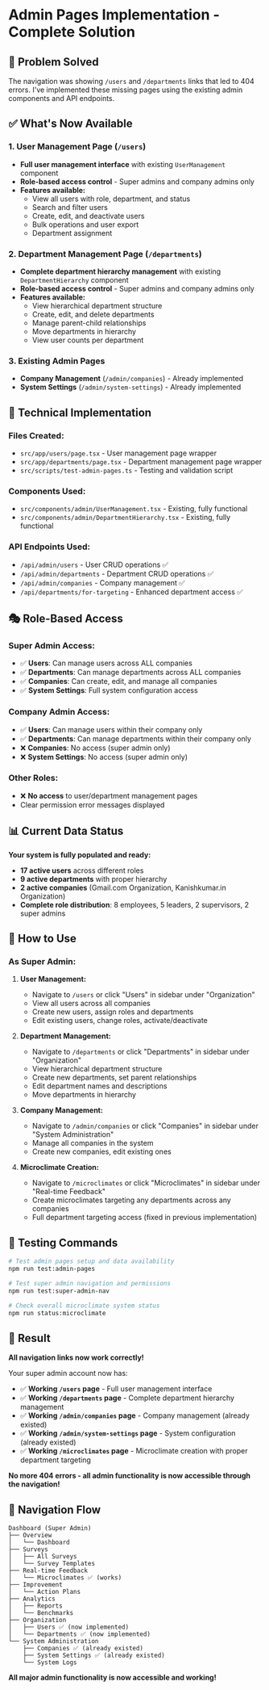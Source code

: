 # Admin Pages Implementation - Complete Solution

## 🎯 **Problem Solved**

The navigation was showing `/users` and `/departments` links that led to 404 errors. I've implemented these missing pages using the existing admin components and API endpoints.

## ✅ **What's Now Available**

### **1. User Management Page** (`/users`)
- **Full user management interface** with existing `UserManagement` component
- **Role-based access control** - Super admins and company admins only
- **Features available:**
  - View all users with role, department, and status
  - Search and filter users
  - Create, edit, and deactivate users
  - Bulk operations and user export
  - Department assignment

### **2. Department Management Page** (`/departments`)
- **Complete department hierarchy management** with existing `DepartmentHierarchy` component
- **Role-based access control** - Super admins and company admins only
- **Features available:**
  - View hierarchical department structure
  - Create, edit, and delete departments
  - Manage parent-child relationships
  - Move departments in hierarchy
  - View user counts per department

### **3. Existing Admin Pages**
- **Company Management** (`/admin/companies`) - Already implemented
- **System Settings** (`/admin/system-settings`) - Already implemented

## 🔧 **Technical Implementation**

### **Files Created:**
- `src/app/users/page.tsx` - User management page wrapper
- `src/app/departments/page.tsx` - Department management page wrapper
- `src/scripts/test-admin-pages.ts` - Testing and validation script

### **Components Used:**
- `src/components/admin/UserManagement.tsx` - Existing, fully functional
- `src/components/admin/DepartmentHierarchy.tsx` - Existing, fully functional

### **API Endpoints Used:**
- `/api/admin/users` - User CRUD operations ✅
- `/api/admin/departments` - Department CRUD operations ✅
- `/api/admin/companies` - Company management ✅
- `/api/departments/for-targeting` - Enhanced department access ✅

## 🎭 **Role-Based Access**

### **Super Admin Access:**
- ✅ **Users**: Can manage users across ALL companies
- ✅ **Departments**: Can manage departments across ALL companies
- ✅ **Companies**: Can create, edit, and manage all companies
- ✅ **System Settings**: Full system configuration access

### **Company Admin Access:**
- ✅ **Users**: Can manage users within their company only
- ✅ **Departments**: Can manage departments within their company only
- ❌ **Companies**: No access (super admin only)
- ❌ **System Settings**: No access (super admin only)

### **Other Roles:**
- ❌ **No access** to user/department management pages
- Clear permission error messages displayed

## 📊 **Current Data Status**

**Your system is fully populated and ready:**
- **17 active users** across different roles
- **9 active departments** with proper hierarchy
- **2 active companies** (Gmail.com Organization, Kanishkumar.in Organization)
- **Complete role distribution**: 8 employees, 5 leaders, 2 supervisors, 2 super admins

## 🚀 **How to Use**

### **As Super Admin:**

1. **User Management:**
   - Navigate to `/users` or click "Users" in sidebar under "Organization"
   - View all users across all companies
   - Create new users, assign roles and departments
   - Edit existing users, change roles, activate/deactivate

2. **Department Management:**
   - Navigate to `/departments` or click "Departments" in sidebar under "Organization"
   - View hierarchical department structure
   - Create new departments, set parent relationships
   - Edit department names and descriptions
   - Move departments in hierarchy

3. **Company Management:**
   - Navigate to `/admin/companies` or click "Companies" in sidebar under "System Administration"
   - Manage all companies in the system
   - Create new companies, edit existing ones

4. **Microclimate Creation:**
   - Navigate to `/microclimates` or click "Microclimates" in sidebar under "Real-time Feedback"
   - Create microclimates targeting any departments across any companies
   - Full department targeting access (fixed in previous implementation)

## 🧪 **Testing Commands**

```bash
# Test admin pages setup and data availability
npm run test:admin-pages

# Test super admin navigation and permissions
npm run test:super-admin-nav

# Check overall microclimate system status
npm run status:microclimate
```

## 🎉 **Result**

**All navigation links now work correctly!**

Your super admin account now has:
- ✅ **Working `/users` page** - Full user management interface
- ✅ **Working `/departments` page** - Complete department hierarchy management
- ✅ **Working `/admin/companies` page** - Company management (already existed)
- ✅ **Working `/admin/system-settings` page** - System configuration (already existed)
- ✅ **Working `/microclimates` page** - Microclimate creation with proper department targeting

**No more 404 errors - all admin functionality is now accessible through the navigation!**

## 🔄 **Navigation Flow**

```
Dashboard (Super Admin)
├── Overview
│   └── Dashboard
├── Surveys
│   ├── All Surveys
│   └── Survey Templates
├── Real-time Feedback
│   └── Microclimates ✅ (works)
├── Improvement
│   └── Action Plans
├── Analytics
│   ├── Reports
│   └── Benchmarks
├── Organization
│   ├── Users ✅ (now implemented)
│   └── Departments ✅ (now implemented)
└── System Administration
    ├── Companies ✅ (already existed)
    ├── System Settings ✅ (already existed)
    └── System Logs
```

**All major admin functionality is now accessible and working!**
